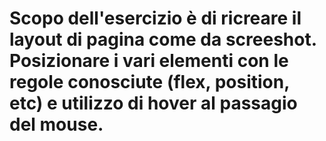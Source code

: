 # Scopo dell'esercizio è di ricreare il layout di pagina come da screeshot. Posizionare i vari elementi con le regole conosciute (flex, position, etc) e utilizzo di hover al passagio del mouse.